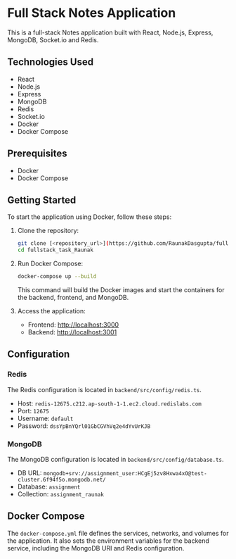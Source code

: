﻿# Full Stack Notes Application

This is a full-stack Notes application built with React, Node.js, Express, MongoDB, Socket.io and Redis.

## Technologies Used

- React
- Node.js
- Express
- MongoDB
- Redis
- Socket.io
- Docker
- Docker Compose


## Prerequisites

- Docker
- Docker Compose

## Getting Started

To start the application using Docker, follow these steps:

1.  Clone the repository:

    ```bash
    git clone [<repository_url>](https://github.com/RaunakDasgupta/fullstack_task_Raunak.git)
    cd fullstack_task_Raunak
    ```

2.  Run Docker Compose:

    ```bash
    docker-compose up --build
    ```

    This command will build the Docker images and start the containers for the backend, frontend, and MongoDB.

3.  Access the application:

    - Frontend: [http://localhost:3000](http://localhost:3000)
    - Backend: [http://localhost:3001](http://localhost:3001)

## Configuration

### Redis

The Redis configuration is located in `backend/src/config/redis.ts`.

- Host: `redis-12675.c212.ap-south-1-1.ec2.cloud.redislabs.com`
- Port: `12675`
- Username: `default`
- Password: `dssYpBnYQrl01GbCGVhVq2e4dYvUrKJB`

### MongoDB

The MongoDB configuration is located in `backend/src/config/database.ts`.

- DB URL: `mongodb+srv://assignment_user:HCgEj5zv8Hxwa4xO@test-cluster.6f94f5o.mongodb.net/`
- Database: `assignment`
- Collection: `assignment_raunak`

## Docker Compose

The `docker-compose.yml` file defines the services, networks, and volumes for the application. It also sets the environment variables for the backend service, including the MongoDB URI and Redis configuration.
